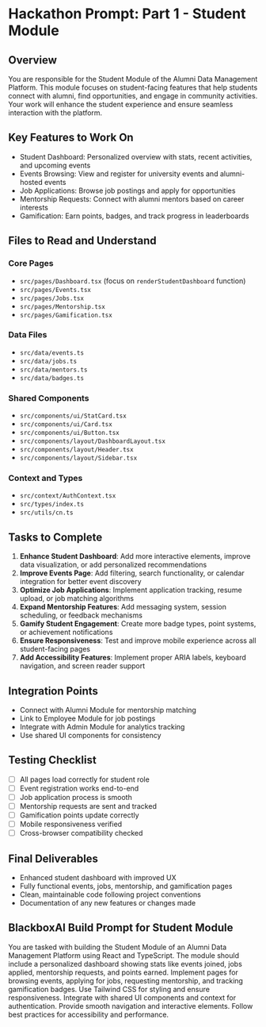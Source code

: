 # Hackathon Prompt: Part 1 - Student Module

## Overview
You are responsible for the Student Module of the Alumni Data Management Platform. This module focuses on student-facing features that help students connect with alumni, find opportunities, and engage in community activities. Your work will enhance the student experience and ensure seamless interaction with the platform.

## Key Features to Work On
- Student Dashboard: Personalized overview with stats, recent activities, and upcoming events
- Events Browsing: View and register for university events and alumni-hosted events
- Job Applications: Browse job postings and apply for opportunities
- Mentorship Requests: Connect with alumni mentors based on career interests
- Gamification: Earn points, badges, and track progress in leaderboards

## Files to Read and Understand
### Core Pages
- `src/pages/Dashboard.tsx` (focus on `renderStudentDashboard` function)
- `src/pages/Events.tsx`
- `src/pages/Jobs.tsx`
- `src/pages/Mentorship.tsx`
- `src/pages/Gamification.tsx`

### Data Files
- `src/data/events.ts`
- `src/data/jobs.ts`
- `src/data/mentors.ts`
- `src/data/badges.ts`

### Shared Components
- `src/components/ui/StatCard.tsx`
- `src/components/ui/Card.tsx`
- `src/components/ui/Button.tsx`
- `src/components/layout/DashboardLayout.tsx`
- `src/components/layout/Header.tsx`
- `src/components/layout/Sidebar.tsx`

### Context and Types
- `src/context/AuthContext.tsx`
- `src/types/index.ts`
- `src/utils/cn.ts`

## Tasks to Complete
1. **Enhance Student Dashboard**: Add more interactive elements, improve data visualization, or add personalized recommendations
2. **Improve Events Page**: Add filtering, search functionality, or calendar integration for better event discovery
3. **Optimize Job Applications**: Implement application tracking, resume upload, or job matching algorithms
4. **Expand Mentorship Features**: Add messaging system, session scheduling, or feedback mechanisms
5. **Gamify Student Engagement**: Create more badge types, point systems, or achievement notifications
6. **Ensure Responsiveness**: Test and improve mobile experience across all student-facing pages
7. **Add Accessibility Features**: Implement proper ARIA labels, keyboard navigation, and screen reader support

## Integration Points
- Connect with Alumni Module for mentorship matching
- Link to Employee Module for job postings
- Integrate with Admin Module for analytics tracking
- Use shared UI components for consistency

## Testing Checklist
- [ ] All pages load correctly for student role
- [ ] Event registration works end-to-end
- [ ] Job application process is smooth
- [ ] Mentorship requests are sent and tracked
- [ ] Gamification points update correctly
- [ ] Mobile responsiveness verified
- [ ] Cross-browser compatibility checked

## Final Deliverables
- Enhanced student dashboard with improved UX
- Fully functional events, jobs, mentorship, and gamification pages
- Clean, maintainable code following project conventions
- Documentation of any new features or changes made

## BlackboxAI Build Prompt for Student Module
You are tasked with building the Student Module of an Alumni Data Management Platform using React and TypeScript. The module should include a personalized dashboard showing stats like events joined, jobs applied, mentorship requests, and points earned. Implement pages for browsing events, applying for jobs, requesting mentorship, and tracking gamification badges. Use Tailwind CSS for styling and ensure responsiveness. Integrate with shared UI components and context for authentication. Provide smooth navigation and interactive elements. Follow best practices for accessibility and performance.
